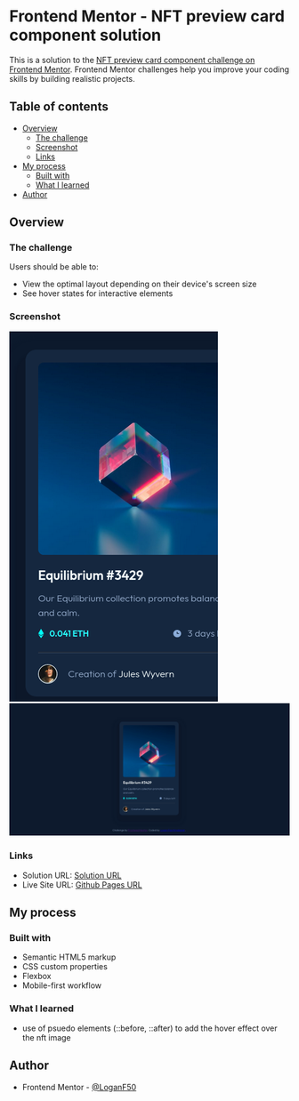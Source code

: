 # Frontend Mentor - NFT preview card component solution

This is a solution to the [NFT preview card component challenge on Frontend Mentor](https://www.frontendmentor.io/challenges/nft-preview-card-component-SbdUL_w0U). Frontend Mentor challenges help you improve your coding skills by building realistic projects.

## Table of contents

- [Overview](#overview)
  - [The challenge](#the-challenge)
  - [Screenshot](#screenshot)
  - [Links](#links)
- [My process](#my-process)
  - [Built with](#built-with)
  - [What I learned](#what-i-learned)
- [Author](#author)

## Overview

### The challenge

Users should be able to:

- View the optimal layout depending on their device's screen size
- See hover states for interactive elements

### Screenshot

![](./images/screenshot-mobile.png)
![](./images/screenshot-desktop.png)

### Links

- Solution URL: [Solution URL](https://www.frontendmentor.io/solutions/responsive-nft-preview-using-flexbox-Mo8GETD5H4)
- Live Site URL: [Github Pages URL](https://loganf50.github.io/nft-preview/)

## My process

### Built with

- Semantic HTML5 markup
- CSS custom properties
- Flexbox
- Mobile-first workflow

### What I learned

- use of psuedo elements (::before, ::after) to add the hover effect over the nft image

## Author

- Frontend Mentor - [@LoganF50](https://www.frontendmentor.io/profile/LoganF50)
